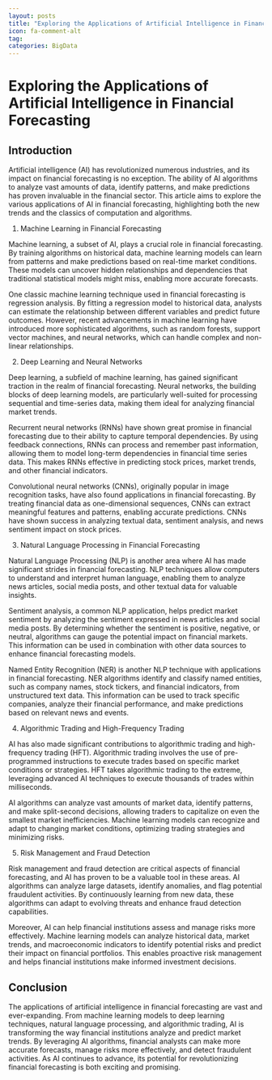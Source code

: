 ```yaml
---
layout: posts
title: "Exploring the Applications of Artificial Intelligence in Financial Forecasting"
icon: fa-comment-alt
tag:      
categories: BigData
---
```



# Exploring the Applications of Artificial Intelligence in Financial Forecasting

## Introduction

Artificial intelligence (AI) has revolutionized numerous industries, and its impact on financial forecasting is no exception. The ability of AI algorithms to analyze vast amounts of data, identify patterns, and make predictions has proven invaluable in the financial sector. This article aims to explore the various applications of AI in financial forecasting, highlighting both the new trends and the classics of computation and algorithms.

1. Machine Learning in Financial Forecasting

Machine learning, a subset of AI, plays a crucial role in financial forecasting. By training algorithms on historical data, machine learning models can learn from patterns and make predictions based on real-time market conditions. These models can uncover hidden relationships and dependencies that traditional statistical models might miss, enabling more accurate forecasts.

One classic machine learning technique used in financial forecasting is regression analysis. By fitting a regression model to historical data, analysts can estimate the relationship between different variables and predict future outcomes. However, recent advancements in machine learning have introduced more sophisticated algorithms, such as random forests, support vector machines, and neural networks, which can handle complex and non-linear relationships.

2. Deep Learning and Neural Networks

Deep learning, a subfield of machine learning, has gained significant traction in the realm of financial forecasting. Neural networks, the building blocks of deep learning models, are particularly well-suited for processing sequential and time-series data, making them ideal for analyzing financial market trends.

Recurrent neural networks (RNNs) have shown great promise in financial forecasting due to their ability to capture temporal dependencies. By using feedback connections, RNNs can process and remember past information, allowing them to model long-term dependencies in financial time series data. This makes RNNs effective in predicting stock prices, market trends, and other financial indicators.

Convolutional neural networks (CNNs), originally popular in image recognition tasks, have also found applications in financial forecasting. By treating financial data as one-dimensional sequences, CNNs can extract meaningful features and patterns, enabling accurate predictions. CNNs have shown success in analyzing textual data, sentiment analysis, and news sentiment impact on stock prices.

3. Natural Language Processing in Financial Forecasting

Natural Language Processing (NLP) is another area where AI has made significant strides in financial forecasting. NLP techniques allow computers to understand and interpret human language, enabling them to analyze news articles, social media posts, and other textual data for valuable insights.

Sentiment analysis, a common NLP application, helps predict market sentiment by analyzing the sentiment expressed in news articles and social media posts. By determining whether the sentiment is positive, negative, or neutral, algorithms can gauge the potential impact on financial markets. This information can be used in combination with other data sources to enhance financial forecasting models.

Named Entity Recognition (NER) is another NLP technique with applications in financial forecasting. NER algorithms identify and classify named entities, such as company names, stock tickers, and financial indicators, from unstructured text data. This information can be used to track specific companies, analyze their financial performance, and make predictions based on relevant news and events.

4. Algorithmic Trading and High-Frequency Trading

AI has also made significant contributions to algorithmic trading and high-frequency trading (HFT). Algorithmic trading involves the use of pre-programmed instructions to execute trades based on specific market conditions or strategies. HFT takes algorithmic trading to the extreme, leveraging advanced AI techniques to execute thousands of trades within milliseconds.

AI algorithms can analyze vast amounts of market data, identify patterns, and make split-second decisions, allowing traders to capitalize on even the smallest market inefficiencies. Machine learning models can recognize and adapt to changing market conditions, optimizing trading strategies and minimizing risks.

5. Risk Management and Fraud Detection

Risk management and fraud detection are critical aspects of financial forecasting, and AI has proven to be a valuable tool in these areas. AI algorithms can analyze large datasets, identify anomalies, and flag potential fraudulent activities. By continuously learning from new data, these algorithms can adapt to evolving threats and enhance fraud detection capabilities.

Moreover, AI can help financial institutions assess and manage risks more effectively. Machine learning models can analyze historical data, market trends, and macroeconomic indicators to identify potential risks and predict their impact on financial portfolios. This enables proactive risk management and helps financial institutions make informed investment decisions.

## Conclusion

The applications of artificial intelligence in financial forecasting are vast and ever-expanding. From machine learning models to deep learning techniques, natural language processing, and algorithmic trading, AI is transforming the way financial institutions analyze and predict market trends. By leveraging AI algorithms, financial analysts can make more accurate forecasts, manage risks more effectively, and detect fraudulent activities. As AI continues to advance, its potential for revolutionizing financial forecasting is both exciting and promising.